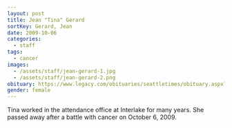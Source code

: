 ```yaml
---
layout: post
title: Jean "Tina" Gerard
sortKey: Gerard, Jean
date: 2009-10-06
categories:
  - staff
tags:
  - cancer
images:
  - /assets/staff/jean-gerard-1.jpg
  - /assets/staff/jean-gerard-2.png
obituary: https://www.legacy.com/obituaries/seattletimes/obituary.aspx?n=jean-gerard-tina&pid=134542463
gender: female
---
```


Tina worked in the attendance office at Interlake for many years. She passed away after a battle with cancer on October 6, 2009.

